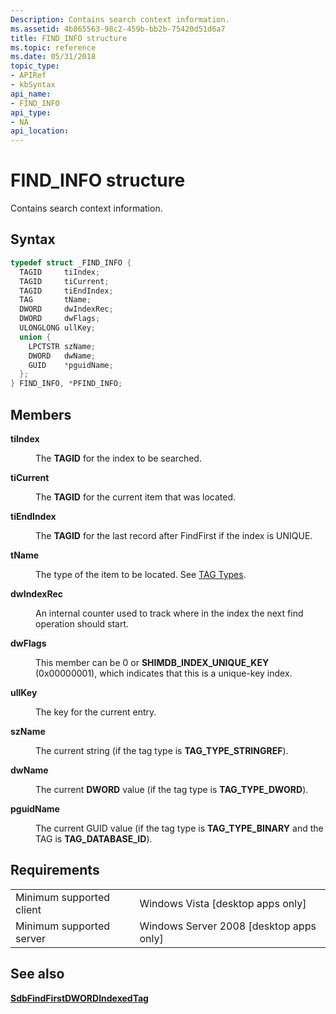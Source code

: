 ```yaml
---
Description: Contains search context information.
ms.assetid: 4b865563-98c2-459b-bb2b-75420d51d6a7
title: FIND_INFO structure
ms.topic: reference
ms.date: 05/31/2018
topic_type: 
- APIRef
- kbSyntax
api_name: 
- FIND_INFO
api_type: 
- NA
api_location: 
---
```


# FIND\_INFO structure

Contains search context information.

## Syntax


```C++
typedef struct _FIND_INFO {
  TAGID     tiIndex;
  TAGID     tiCurrent;
  TAGID     tiEndIndex;
  TAG       tName;
  DWORD     dwIndexRec;
  DWORD     dwFlags;
  ULONGLONG ullKey;
  union {
    LPCTSTR szName;
    DWORD   dwName;
    GUID    *pguidName;
  };
} FIND_INFO, *PFIND_INFO;
```



## Members

<dl> <dt>

**tiIndex**
</dt> <dd>

The **TAGID** for the index to be searched.

</dd> <dt>

**tiCurrent**
</dt> <dd>

The **TAGID** for the current item that was located.

</dd> <dt>

**tiEndIndex**
</dt> <dd>

The **TAGID** for the last record after FindFirst if the index is UNIQUE.

</dd> <dt>

**tName**
</dt> <dd>

The type of the item to be located. See [TAG Types](tag-types.md).

</dd> <dt>

**dwIndexRec**
</dt> <dd>

An internal counter used to track where in the index the next find operation should start.

</dd> <dt>

**dwFlags**
</dt> <dd>

This member can be 0 or **SHIMDB\_INDEX\_UNIQUE\_KEY** (0x00000001), which indicates that this is a unique-key index.

</dd> <dt>

**ullKey**
</dt> <dd>

The key for the current entry.

</dd> <dt>

**szName**
</dt> <dd>

The current string (if the tag type is **TAG\_TYPE\_STRINGREF**).

</dd> <dt>

**dwName**
</dt> <dd>

The current **DWORD** value (if the tag type is **TAG\_TYPE\_DWORD**).

</dd> <dt>

**pguidName**
</dt> <dd>

The current GUID value (if the tag type is **TAG\_TYPE\_BINARY** and the TAG is **TAG\_DATABASE\_ID**).

</dd> </dl>

## Requirements



|                                     |                                                      |
|-------------------------------------|------------------------------------------------------|
| Minimum supported client<br/> | Windows Vista \[desktop apps only\]<br/>       |
| Minimum supported server<br/> | Windows Server 2008 \[desktop apps only\]<br/> |



## See also

<dl> <dt>

[**SdbFindFirstDWORDIndexedTag**](sdbfindfirstdwordindexedtag.md)
</dt> </dl>

 

 





